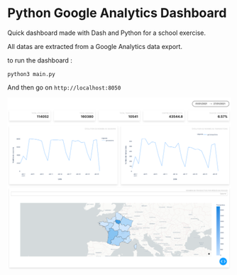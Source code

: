 # Python Google Analytics Dashboard

Quick dashboard made with Dash and Python for a school exercise. 

All datas are extracted from a Google Analytics data export.

to run the dashboard :

```shell
python3 main.py
```

And then go on `http://localhost:8050`

![](assets/localhost_8050_.png)

